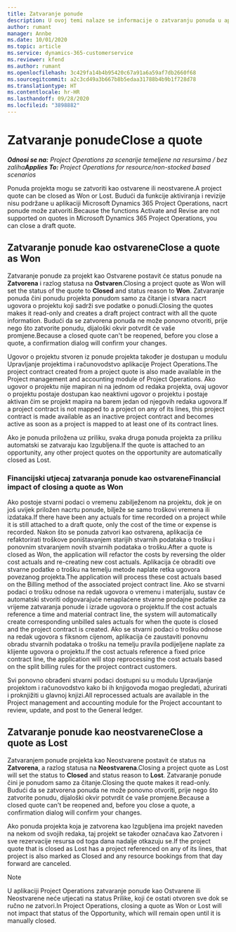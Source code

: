 ```yaml
---
title: Zatvaranje ponude
description: U ovoj temi nalaze se informacije o zatvaranju ponuda u aplikaciji Project Operations.
author: rumant
manager: Annbe
ms.date: 10/01/2020
ms.topic: article
ms.service: dynamics-365-customerservice
ms.reviewer: kfend
ms.author: rumant
ms.openlocfilehash: 3c429fa14b4b95420c67a91a6a59af7db2660f68
ms.sourcegitcommit: a2c3cd49a3b667b8b5edaa31788b4b9b1f728d78
ms.translationtype: HT
ms.contentlocale: hr-HR
ms.lasthandoff: 09/28/2020
ms.locfileid: "3898882"
---
```

# <a name="close-a-quote"></a><span data-ttu-id="68f81-103">Zatvaranje ponude</span><span class="sxs-lookup"><span data-stu-id="68f81-103">Close a quote</span></span>

<span data-ttu-id="68f81-104">_**Odnosi se na:** Project Operations za scenarije temeljene na resursima / bez zaliha_</span><span class="sxs-lookup"><span data-stu-id="68f81-104">_**Applies To:** Project Operations for resource/non-stocked based scenarios_</span></span>

<span data-ttu-id="68f81-105">Ponuda projekta mogu se zatvoriti kao ostvarene ili neostvarene.</span><span class="sxs-lookup"><span data-stu-id="68f81-105">A project quote can be closed as Won or Lost.</span></span> <span data-ttu-id="68f81-106">Budući da funkcije aktiviranja i revizije nisu podržane u aplikaciji Microsoft Dynamics 365 Project Operations, nacrt ponude može zatvoriti.</span><span class="sxs-lookup"><span data-stu-id="68f81-106">Because the functions Activate and Revise are not supported on quotes in Microsoft Dynamics 365 Project Operations, you can close a draft quote.</span></span>

## <a name="close-a-quote-as-won"></a><span data-ttu-id="68f81-107">Zatvaranje ponude kao ostvarene</span><span class="sxs-lookup"><span data-stu-id="68f81-107">Close a quote as Won</span></span>

<span data-ttu-id="68f81-108">Zatvaranje ponude za projekt kao Ostvarene postavit će status ponude na **Zatvorena** i razlog statusa na **Ostvaren**.</span><span class="sxs-lookup"><span data-stu-id="68f81-108">Closing a project quote as Won will set the status of the quote to **Closed** and status reason to **Won**.</span></span> <span data-ttu-id="68f81-109">Zatvaranje ponuda čini ponudu projekta ponudom samo za čitanje i stvara nacrt ugovora o projektu koji sadrži sve podatke o ponudi.</span><span class="sxs-lookup"><span data-stu-id="68f81-109">Closing the quotes makes it read-only and creates a draft project contract with all the quote information.</span></span> <span data-ttu-id="68f81-110">Budući da se zatvorena ponuda ne može ponovno otvoriti, prije nego što zatvorite ponudu, dijaloški okvir potvrdit će vaše promjene.</span><span class="sxs-lookup"><span data-stu-id="68f81-110">Because a closed quote can't be reopened, before you close a quote, a confirmation dialog will confirm your changes.</span></span>

<span data-ttu-id="68f81-111">Ugovor o projektu stvoren iz ponude projekta također je dostupan u modulu Upravljanje projektima i računovodstvo aplikacije Project Operations.</span><span class="sxs-lookup"><span data-stu-id="68f81-111">The project contract created from a project quote is also made available in the Project management and accounting module of Project Operations.</span></span> <span data-ttu-id="68f81-112">Ako ugovor o projektu nije mapiran ni na jednom od redaka projekta, ovaj ugovor o projektu postaje dostupan kao neaktivni ugovor o projektu i postaje aktivan čim se projekt mapira na barem jedan od njegovih redaka ugovora.</span><span class="sxs-lookup"><span data-stu-id="68f81-112">If a project contract is not mapped to a project on any of its lines, this project contract is made available as an inactive project contract and becomes active as soon as a project is mapped to at least one of its contract lines.</span></span>

<span data-ttu-id="68f81-113">Ako je ponuda priložena uz priliku, svaka druga ponuda projekta za priliku automatski se zatvaraju kao Izgubljena.</span><span class="sxs-lookup"><span data-stu-id="68f81-113">If the quote is attached to an opportunity, any other project quotes on the opportunity are automatically closed as Lost.</span></span>

### <a name="financial-impact-of-closing-a-quote-as-won"></a><span data-ttu-id="68f81-114">Financijski utjecaj zatvaranja ponude kao ostvarene</span><span class="sxs-lookup"><span data-stu-id="68f81-114">Financial impact of closing a quote as Won</span></span>

<span data-ttu-id="68f81-115">Ako postoje stvarni podaci o vremenu zabilježenom na projektu, dok je on još uvijek priložen nacrtu ponude, bilježe se samo troškovi vremena ili izdataka.</span><span class="sxs-lookup"><span data-stu-id="68f81-115">If there have been any actuals for time recorded on a project while it is still attached to a draft quote, only the cost of the time or expense is recorded.</span></span> <span data-ttu-id="68f81-116">Nakon što se ponuda zatvori kao ostvarena, aplikacija će refaktorirati troškove poništavanjem starijih stvarnih podataka o trošku i ponovnim stvaranjem novih stvarnih podataka o trošku.</span><span class="sxs-lookup"><span data-stu-id="68f81-116">After a quote is closed as Won, the application will refactor the costs by reversing the older cost actuals and re-creating new cost actuals.</span></span> <span data-ttu-id="68f81-117">Aplikacija će obraditi ove stvarne podatke o trošku na temelju metode naplate retka ugovora povezanog projekta.</span><span class="sxs-lookup"><span data-stu-id="68f81-117">The application will process these cost actuals based on the Billing method of the associated project contract line.</span></span> <span data-ttu-id="68f81-118">Ako se stvarni podaci o trošku odnose na redak ugovora o vremenu i materijalu, sustav će automatski stvoriti odgovarajuće nenaplaćene stvarne prodajne podatke za vrijeme zatvaranja ponude i izrade ugovora o projektu.</span><span class="sxs-lookup"><span data-stu-id="68f81-118">If the cost actuals reference a time and material contract line, the system will automatically create corresponding unbilled sales actuals for when the quote is closed and the project contract is created.</span></span> <span data-ttu-id="68f81-119">Ako se stvarni podaci o trošku odnose na redak ugovora s fiksnom cijenom, aplikacija će zaustaviti ponovnu obradu stvarnih podataka o trošku na temelju pravila podijeljene naplate za klijente ugovora o projektu.</span><span class="sxs-lookup"><span data-stu-id="68f81-119">If the cost actuals reference a fixed price contract line, the application will stop reprocessing the cost actuals based on the split billing rules for the project contract customers.</span></span>

<span data-ttu-id="68f81-120">Svi ponovno obrađeni stvarni podaci dostupni su u modulu Upravljanje projektom i računovodstvo kako bi ih knjigovođa mogao pregledati, ažurirati i proknjižiti u glavnoj knjizi.</span><span class="sxs-lookup"><span data-stu-id="68f81-120">All reprocessed actuals are available in the Project management and accounting module for the Project accountant to review, update, and post to the General ledger.</span></span> 

## <a name="close-a-quote-as-lost"></a><span data-ttu-id="68f81-121">Zatvaranje ponude kao neostvarene</span><span class="sxs-lookup"><span data-stu-id="68f81-121">Close a quote as Lost</span></span>

<span data-ttu-id="68f81-122">Zatvaranjem ponude projekta kao Neostvarene postavit će status na **Zatvorena**, a razlog statusa na **Neostvarena**.</span><span class="sxs-lookup"><span data-stu-id="68f81-122">Closing a project quote as Lost will set the status to **Closed** and status reason to **Lost**.</span></span> <span data-ttu-id="68f81-123">Zatvaranje ponude čini je ponudom samo za čitanje.</span><span class="sxs-lookup"><span data-stu-id="68f81-123">Closing the quote makes it read-only.</span></span> <span data-ttu-id="68f81-124">Budući da se zatvorena ponuda ne može ponovno otvoriti, prije nego što zatvorite ponudu, dijaloški okvir potvrdit će vaše promjene.</span><span class="sxs-lookup"><span data-stu-id="68f81-124">Because a closed quote can't be reopened and, before you close a quote, a confirmation dialog will confirm your changes.</span></span>

<span data-ttu-id="68f81-125">Ako ponuda projekta koja je zatvorena kao Izgubljena ima projekt naveden na nekom od svojih redaka, taj projekt se također označava kao Zatvoren i sve rezervacije resursa od toga dana nadalje otkazuju se.</span><span class="sxs-lookup"><span data-stu-id="68f81-125">If the project quote that is closed as Lost has a project referenced on any of its lines, that project is also marked as Closed and any resource bookings from that day forward are canceled.</span></span>

> [!NOTE]
> <span data-ttu-id="68f81-126">U aplikaciji Project Operations zatvaranje ponude kao Ostvarene ili Neostvarene neće utjecati na status Prilike, koji će ostati otvoren sve dok se ručno ne zatvori.</span><span class="sxs-lookup"><span data-stu-id="68f81-126">In Project Operations, closing a quote as Won or Lost will not impact that status of the Opportunity, which will remain open until it is manually closed.</span></span>
